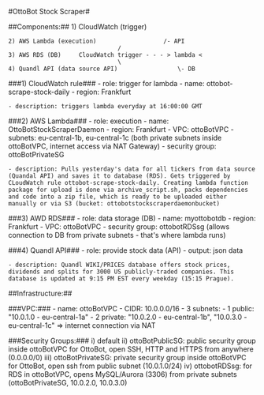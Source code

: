 #OttoBot Stock Scraper#

##Components:##
	1) CloudWatch (trigger)

	2) AWS Lambda (execution)				    /- API
								   /
	3) AWS RDS (DB)		CloudWatch trigger - - - > lambda <
								   \
	4) Quandl API (data source API)				    \- DB

###1) CloudWatch rule###
	- role: trigger for lambda
	- name: ottobot-scrape-stock-daily
	- region: Frankfurt

	- description: triggers lambda everyday at 16:00:00 GMT

###2) AWS Lambda###
	- role: execution
	- name: OttoBotStockScraperDaemon
	- region: Frankfurt
	- VPC: ottoBotVPC
	- subnets: eu-central-1b, eu-central-1c (both private subnets inside ottoBotVPC, internet access via NAT Gateway)
	- security group: ottoBotPrivateSG

	- description: Pulls yesterday's data for all tickers from data source (Quandal API) and saves it to database (RDS). Gets triggered by CLoudWatch rule ottobot-scrape-stock-daily. Creating lambda function package for upload is done via archive_script.sh, packs dependencies and code into a zip file, which is ready to be uploaded either manually or via S3 (bucket: ottobotstockscraperdaemonbucket)

###3) AWD RDS###
	- role: data storage (DB)
	- name: myottobotdb
	- region: Frankfurt
	- VPC: ottoBotVPC
	- security group: ottobotRDSsg (allows connection to DB from private subnets - that's where lambda runs)

###4) Quandl API###
	- role: provide stock data (API)
	- output: json data

	- description: Quandl WIKI/PRICES database offers stock prices, dividends and splits for 3000 US publicly-traded companies. This database is updated at 9:15 PM EST every weekday (15:15 Prague).

##Infrastructure:##

###VPC:###
	- name: ottoBotVPC
	- CIDR: 10.0.0.0/16
	- 3 subnets:
		- 1 public: "10.0.1.0 - eu-central-1a"
		- 2 private: "10.0.2.0 - eu-central-1b", "10.0.3.0 - eu-central-1c" => internet connection via NAT


###Security Groups:###
	i)   default
	ii)  ottoBotPublicSG: public security group inside ottoBotVPC for OttoBot, open SSH, HTTP and HTTPS from anywhere (0.0.0.0/0)
	iii) ottoBotPrivateSG: private security group inside ottoBotVPC for OttoBot, open ssh from public subnet (10.0.1.0/24)
	iv)  ottobotRDSsg: for RDS in ottoBotVPC, opens MySQL/Aurora (3306) from private subnets (ottoBotPrivateSG, 10.0.2.0, 10.0.3.0)
